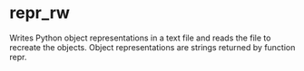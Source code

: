 # repr_rw

Writes Python object representations in a text file and reads the file to
recreate the objects. Object representations are strings returned by function
repr.
